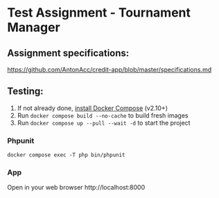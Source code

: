 # Test Assignment - Tournament Manager

## Assignment specifications:

https://github.com/AntonAcc/credit-app/blob/master/specifications.md

## Testing:

1. If not already done, [install Docker Compose](https://docs.docker.com/compose/install/) (v2.10+)
2. Run `docker compose build --no-cache` to build fresh images
3. Run `docker compose up --pull --wait -d` to start the project

### Phpunit

```
docker compose exec -T php bin/phpunit 
```

### App

Open in your web browser http://localhost:8000
